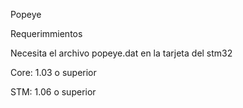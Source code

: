 Popeye

Requerimmientos

Necesita el archivo popeye.dat en la tarjeta del stm32

Core: 1.03 o superior

STM: 1.06 o superior
